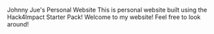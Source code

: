 Johnny Jue's Personal Website
This is personal website built using the Hack4Impact Starter Pack!
Welcome to my website! Feel free to look around!